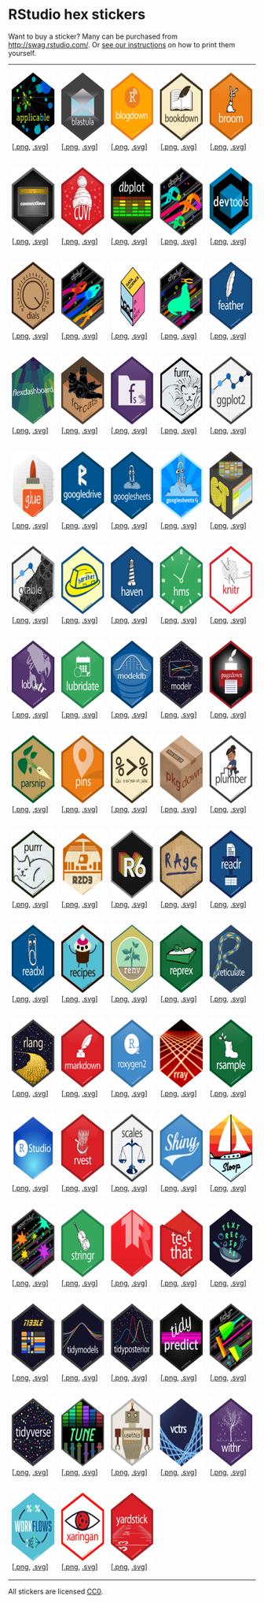 
# RStudio hex stickers

Want to buy a sticker? Many can be purchased from
<http://swag.rstudio.com/>. Or [see our instructions](./stickermule.md)
on how to print them yourself.

<table>

<tr>

<td>

<img src="thumbs/applicable.png" width="120" height="139"><br />\[<a href="PNG/applicable.png">.png</a>,
<a href="SVG/applicable.svg">.svg</a>\]

</td>

<td>

<img src="thumbs/blastula.png" width="120" height="139"><br />\[<a href="PNG/blastula.png">.png</a>,
<a href="SVG/blastula.svg">.svg</a>\]

</td>

<td>

<img src="thumbs/blogdown.png" width="120" height="139"><br />\[<a href="PNG/blogdown.png">.png</a>,
<a href="SVG/blogdown.svg">.svg</a>\]

</td>

<td>

<img src="thumbs/bookdown.png" width="120" height="139"><br />\[<a href="PNG/bookdown.png">.png</a>,
<a href="SVG/bookdown.svg">.svg</a>\]

</td>

<td>

<img src="thumbs/broom.png" width="120" height="139"><br />\[<a href="PNG/broom.png">.png</a>,
<a href="SVG/broom.svg">.svg</a>\]

</td>

</tr>

<tr>

<td>

<img src="thumbs/connections.png" width="120" height="139"><br />\[<a href="PNG/connections.png">.png</a>,
<a href="SVG/connections.svg">.svg</a>\]

</td>

<td>

<img src="thumbs/covr.png" width="120" height="139"><br />\[<a href="PNG/covr.png">.png</a>,
<a href="SVG/covr.svg">.svg</a>\]

</td>

<td>

<img src="thumbs/dbplot.png" width="120" height="139"><br />\[<a href="PNG/dbplot.png">.png</a>,
<a href="SVG/dbplot.svg">.svg</a>\]

</td>

<td>

<img src="thumbs/dbplyr.png" width="120" height="139"><br />\[<a href="PNG/dbplyr.png">.png</a>,
<a href="SVG/dbplyr.svg">.svg</a>\]

</td>

<td>

<img src="thumbs/devtools.png" width="120" height="139"><br />\[<a href="PNG/devtools.png">.png</a>,
<a href="SVG/devtools.svg">.svg</a>\]

</td>

</tr>

<tr>

<td>

<img src="thumbs/dials.png" width="120" height="139"><br />\[<a href="PNG/dials.png">.png</a>,
<a href="SVG/dials.svg">.svg</a>\]

</td>

<td>

<img src="thumbs/dplyr.png" width="120" height="139"><br />\[<a href="PNG/dplyr.png">.png</a>,
<a href="SVG/dplyr.svg">.svg</a>\]

</td>

<td>

<img src="thumbs/dsbox.png" width="120" height="139"><br />\[<a href="PNG/dsbox.png">.png</a>,
<a href="SVG/dsbox.svg">.svg</a>\]

</td>

<td>

<img src="thumbs/dtplyr.png" width="120" height="139"><br />\[<a href="PNG/dtplyr.png">.png</a>,
<a href="SVG/dtplyr.svg">.svg</a>\]

</td>

<td>

<img src="thumbs/feather.png" width="120" height="139"><br />\[<a href="PNG/feather.png">.png</a>,
<a href="SVG/feather.svg">.svg</a>\]

</td>

</tr>

<tr>

<td>

<img src="thumbs/flexdashboard.png" width="120" height="139"><br />\[<a href="PNG/flexdashboard.png">.png</a>,
<a href="SVG/flexdashboard.svg">.svg</a>\]

</td>

<td>

<img src="thumbs/forcats.png" width="120" height="139"><br />\[<a href="PNG/forcats.png">.png</a>,
<a href="SVG/forcats.svg">.svg</a>\]

</td>

<td>

<img src="thumbs/fs.png" width="120" height="139"><br />\[<a href="PNG/fs.png">.png</a>,
<a href="SVG/fs.svg">.svg</a>\]

</td>

<td>

<img src="thumbs/furrr.png" width="120" height="139"><br />\[<a href="PNG/furrr.png">.png</a>,
<a href="SVG/furrr.svg">.svg</a>\]

</td>

<td>

<img src="thumbs/ggplot2.png" width="120" height="139"><br />\[<a href="PNG/ggplot2.png">.png</a>,
<a href="SVG/ggplot2.svg">.svg</a>\]

</td>

</tr>

<tr>

<td>

<img src="thumbs/glue.png" width="120" height="139"><br />\[<a href="PNG/glue.png">.png</a>,
<a href="SVG/glue.svg">.svg</a>\]

</td>

<td>

<img src="thumbs/googledrive.png" width="120" height="139"><br />\[<a href="PNG/googledrive.png">.png</a>,
<a href="SVG/googledrive.svg">.svg</a>\]

</td>

<td>

<img src="thumbs/googlesheets.png" width="120" height="139"><br />\[<a href="PNG/googlesheets.png">.png</a>,
<a href="SVG/googlesheets.svg">.svg</a>\]

</td>

<td>

<img src="thumbs/googlesheets4.png" width="120" height="139"><br />\[<a href="PNG/googlesheets4.png">.png</a>,
<a href="SVG/googlesheets4.svg">.svg</a>\]

</td>

<td>

<img src="thumbs/gt.png" width="120" height="139"><br />\[<a href="PNG/gt.png">.png</a>,
<a href="SVG/gt.svg">.svg</a>\]

</td>

</tr>

<tr>

<td>

<img src="thumbs/gtable.png" width="120" height="139"><br />\[<a href="PNG/gtable.png">.png</a>,
<a href="SVG/gtable.svg">.svg</a>\]

</td>

<td>

<img src="thumbs/hardhat.png" width="120" height="139"><br />\[<a href="PNG/hardhat.png">.png</a>,
<a href="SVG/hardhat.svg">.svg</a>\]

</td>

<td>

<img src="thumbs/haven.png" width="120" height="139"><br />\[<a href="PNG/haven.png">.png</a>,
<a href="SVG/haven.svg">.svg</a>\]

</td>

<td>

<img src="thumbs/hms.png" width="120" height="139"><br />\[<a href="PNG/hms.png">.png</a>,
<a href="SVG/hms.svg">.svg</a>\]

</td>

<td>

<img src="thumbs/knitr.png" width="120" height="139"><br />\[<a href="PNG/knitr.png">.png</a>,
<a href="SVG/knitr.svg">.svg</a>\]

</td>

</tr>

<tr>

<td>

<img src="thumbs/lobstr.png" width="120" height="139"><br />\[<a href="PNG/lobstr.png">.png</a>,
<a href="SVG/lobstr.svg">.svg</a>\]

</td>

<td>

<img src="thumbs/lubridate.png" width="120" height="139"><br />\[<a href="PNG/lubridate.png">.png</a>,
<a href="SVG/lubridate.svg">.svg</a>\]

</td>

<td>

<img src="thumbs/modeldb.png" width="120" height="139"><br />\[<a href="PNG/modeldb.png">.png</a>,
<a href="SVG/modeldb.svg">.svg</a>\]

</td>

<td>

<img src="thumbs/modelr.png" width="120" height="139"><br />\[<a href="PNG/modelr.png">.png</a>,
<a href="SVG/modelr.svg">.svg</a>\]

</td>

<td>

<img src="thumbs/pagedown.png" width="120" height="139"><br />\[<a href="PNG/pagedown.png">.png</a>,
<a href="SVG/pagedown.svg">.svg</a>\]

</td>

</tr>

<tr>

<td>

<img src="thumbs/parsnip.png" width="120" height="139"><br />\[<a href="PNG/parsnip.png">.png</a>,
<a href="SVG/parsnip.svg">.svg</a>\]

</td>

<td>

<img src="thumbs/pins.png" width="120" height="139"><br />\[<a href="PNG/pins.png">.png</a>,
<a href="SVG/pins.svg">.svg</a>\]

</td>

<td>

<img src="thumbs/pipe.png" width="120" height="139"><br />\[<a href="PNG/pipe.png">.png</a>,
<a href="SVG/pipe.svg">.svg</a>\]

</td>

<td>

<img src="thumbs/pkgdown.png" width="120" height="139"><br />\[<a href="PNG/pkgdown.png">.png</a>,
<a href="SVG/pkgdown.svg">.svg</a>\]

</td>

<td>

<img src="thumbs/plumber-female.png" width="120" height="139"><br />\[<a href="PNG/plumber-female.png">.png</a>,
<a href="SVG/plumber-female.svg">.svg</a>\]

</td>

</tr>

<tr>

<td>

<img src="thumbs/purrr.png" width="120" height="139"><br />\[<a href="PNG/purrr.png">.png</a>,
<a href="SVG/purrr.svg">.svg</a>\]

</td>

<td>

<img src="thumbs/r2d3.png" width="120" height="139"><br />\[<a href="PNG/r2d3.png">.png</a>,
<a href="SVG/r2d3.svg">.svg</a>\]

</td>

<td>

<img src="thumbs/R6.png" width="120" height="139"><br />\[<a href="PNG/R6.png">.png</a>,
<a href="SVG/R6.svg">.svg</a>\]

</td>

<td>

<img src="thumbs/ragg.png" width="120" height="139"><br />\[<a href="PNG/ragg.png">.png</a>,
<a href="SVG/ragg.svg">.svg</a>\]

</td>

<td>

<img src="thumbs/readr.png" width="120" height="139"><br />\[<a href="PNG/readr.png">.png</a>,
<a href="SVG/readr.svg">.svg</a>\]

</td>

</tr>

<tr>

<td>

<img src="thumbs/readxl.png" width="120" height="139"><br />\[<a href="PNG/readxl.png">.png</a>,
<a href="SVG/readxl.svg">.svg</a>\]

</td>

<td>

<img src="thumbs/recipes.png" width="120" height="139"><br />\[<a href="PNG/recipes.png">.png</a>,
<a href="SVG/recipes.svg">.svg</a>\]

</td>

<td>

<img src="thumbs/renv.png" width="120" height="139"><br />\[<a href="PNG/renv.png">.png</a>,
<a href="SVG/renv.svg">.svg</a>\]

</td>

<td>

<img src="thumbs/reprex.png" width="120" height="139"><br />\[<a href="PNG/reprex.png">.png</a>,
<a href="SVG/reprex.svg">.svg</a>\]

</td>

<td>

<img src="thumbs/reticulate.png" width="120" height="139"><br />\[<a href="PNG/reticulate.png">.png</a>,
<a href="SVG/reticulate.svg">.svg</a>\]

</td>

</tr>

<tr>

<td>

<img src="thumbs/rlang.png" width="120" height="139"><br />\[<a href="PNG/rlang.png">.png</a>,
<a href="SVG/rlang.svg">.svg</a>\]

</td>

<td>

<img src="thumbs/rmarkdown.png" width="120" height="139"><br />\[<a href="PNG/rmarkdown.png">.png</a>,
<a href="SVG/rmarkdown.svg">.svg</a>\]

</td>

<td>

<img src="thumbs/roxygen2.png" width="120" height="139"><br />\[<a href="PNG/roxygen2.png">.png</a>,
<a href="SVG/roxygen2.svg">.svg</a>\]

</td>

<td>

<img src="thumbs/rray.png" width="120" height="139"><br />\[<a href="PNG/rray.png">.png</a>,
<a href="SVG/rray.svg">.svg</a>\]

</td>

<td>

<img src="thumbs/rsample.png" width="120" height="139"><br />\[<a href="PNG/rsample.png">.png</a>,
<a href="SVG/rsample.svg">.svg</a>\]

</td>

</tr>

<tr>

<td>

<img src="thumbs/RStudio.png" width="120" height="139"><br />\[<a href="PNG/RStudio.png">.png</a>,
<a href="SVG/RStudio.svg">.svg</a>\]

</td>

<td>

<img src="thumbs/rvest.png" width="120" height="139"><br />\[<a href="PNG/rvest.png">.png</a>,
<a href="SVG/rvest.svg">.svg</a>\]

</td>

<td>

<img src="thumbs/scales.png" width="120" height="139"><br />\[<a href="PNG/scales.png">.png</a>,
<a href="SVG/scales.svg">.svg</a>\]

</td>

<td>

<img src="thumbs/shiny.png" width="120" height="139"><br />\[<a href="PNG/shiny.png">.png</a>,
<a href="SVG/shiny.svg">.svg</a>\]

</td>

<td>

<img src="thumbs/sloop.png" width="120" height="139"><br />\[<a href="PNG/sloop.png">.png</a>,
<a href="SVG/sloop.svg">.svg</a>\]

</td>

</tr>

<tr>

<td>

<img src="thumbs/sparklyr.png" width="120" height="139"><br />\[<a href="PNG/sparklyr.png">.png</a>,
<a href="SVG/sparklyr.svg">.svg</a>\]

</td>

<td>

<img src="thumbs/stringr.png" width="120" height="139"><br />\[<a href="PNG/stringr.png">.png</a>,
<a href="SVG/stringr.svg">.svg</a>\]

</td>

<td>

<img src="thumbs/tensorflow.png" width="120" height="139"><br />\[<a href="PNG/tensorflow.png">.png</a>,
<a href="SVG/tensorflow.svg">.svg</a>\]

</td>

<td>

<img src="thumbs/testthat.png" width="120" height="139"><br />\[<a href="PNG/testthat.png">.png</a>,
<a href="SVG/testthat.svg">.svg</a>\]

</td>

<td>

<img src="thumbs/textrecipes.png" width="120" height="139"><br />\[<a href="PNG/textrecipes.png">.png</a>,
<a href="SVG/textrecipes.svg">.svg</a>\]

</td>

</tr>

<tr>

<td>

<img src="thumbs/tibble.png" width="120" height="139"><br />\[<a href="PNG/tibble.png">.png</a>,
<a href="SVG/tibble.svg">.svg</a>\]

</td>

<td>

<img src="thumbs/tidymodels.png" width="120" height="139"><br />\[<a href="PNG/tidymodels.png">.png</a>,
<a href="SVG/tidymodels.svg">.svg</a>\]

</td>

<td>

<img src="thumbs/tidyposterior.png" width="120" height="139"><br />\[<a href="PNG/tidyposterior.png">.png</a>,
<a href="SVG/tidyposterior.svg">.svg</a>\]

</td>

<td>

<img src="thumbs/tidypredict.png" width="120" height="139"><br />\[<a href="PNG/tidypredict.png">.png</a>,
<a href="SVG/tidypredict.svg">.svg</a>\]

</td>

<td>

<img src="thumbs/tidyr.png" width="120" height="139"><br />\[<a href="PNG/tidyr.png">.png</a>,
<a href="SVG/tidyr.svg">.svg</a>\]

</td>

</tr>

<tr>

<td>

<img src="thumbs/tidyverse.png" width="120" height="139"><br />\[<a href="PNG/tidyverse.png">.png</a>,
<a href="SVG/tidyverse.svg">.svg</a>\]

</td>

<td>

<img src="thumbs/tune.png" width="120" height="139"><br />\[<a href="PNG/tune.png">.png</a>,
<a href="SVG/tune.svg">.svg</a>\]

</td>

<td>

<img src="thumbs/usethis.png" width="120" height="139"><br />\[<a href="PNG/usethis.png">.png</a>,
<a href="SVG/usethis.svg">.svg</a>\]

</td>

<td>

<img src="thumbs/vctrs.png" width="120" height="139"><br />\[<a href="PNG/vctrs.png">.png</a>,
<a href="SVG/vctrs.svg">.svg</a>\]

</td>

<td>

<img src="thumbs/withr.png" width="120" height="139"><br />\[<a href="PNG/withr.png">.png</a>,
<a href="SVG/withr.svg">.svg</a>\]

</td>

</tr>

<tr>

<td>

<img src="thumbs/workflows.png" width="120" height="139"><br />\[<a href="PNG/workflows.png">.png</a>,
<a href="SVG/workflows.svg">.svg</a>\]

</td>

<td>

<img src="thumbs/xaringan.png" width="120" height="139"><br />\[<a href="PNG/xaringan.png">.png</a>,
<a href="SVG/xaringan.svg">.svg</a>\]

</td>

<td>

<img src="thumbs/yardstick.png" width="120" height="139"><br />\[<a href="PNG/yardstick.png">.png</a>,
<a href="SVG/yardstick.svg">.svg</a>\]

</td>

</tr>

</table>

All stickers are licensed [CC0](LICENSE.md).
